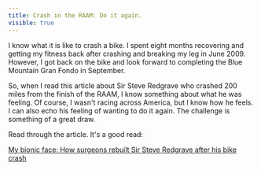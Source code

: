 ---title: Crash in the RAAM: Do it again.visible: true---I know what it is like to crash a bike. I spent eight months recovering and getting my fitness back after crashing and breaking my leg in June 2009. However, I got back on the bike and look forward to completing the Blue Mountain Gran Fondo in September.

So, when I read this article about Sir Steve Redgrave who crashed 200 miles from the finish of the RAAM, I know something about what he was feeling. Of course, I wasn't racing across America, but I know how he feels. I can also echo his feeling of wanting to do it again. The challenge is something of a great draw.

Read through the article. It's a good read:

<a title="My Bionic Face" href="http://www.dailymail.co.uk/health/article-1295528/Sir-Steve-Redgrave-My-bionic-face.html#ixzz0u8WN3fFy" target="_blank">My bionic face: How surgeons rebuilt Sir Steve Redgrave after his bike crash</a>

 